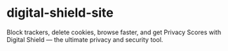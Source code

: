 # digital-shield-site
Block trackers, delete cookies, browse faster, and get Privacy Scores with Digital Shield — the ultimate privacy and security tool.
